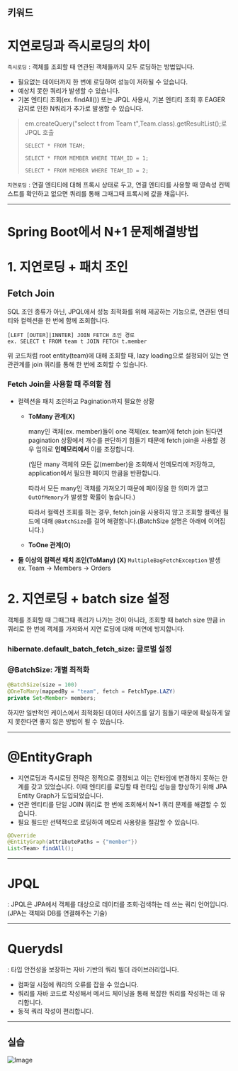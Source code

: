 ## 키워드

# 지연로딩과 즉시로딩의 차이

`즉시로딩`
: 객체를 조회할 때 연관된 객체들까지 모두 로딩하는 방법입니다.

- 필요없는 데이터까지 한 번에 로딩하여 성능이 저하될 수 있습니다.
- 예상치 못한 쿼리가 발생할 수 있습니다.
- 기본 엔티티 조회(ex. findAll()) 또는 JPQL 사용시, 기본 엔티티 조회 후 EAGER 감지로 인한 N쿼리가 추가로 발생할 수 있습니다.

> em.createQuery("select t from Team t",Team.class).getResultList();로 JPQL 호출
> ```
> SELECT * FROM TEAM;
> 
> SELECT * FROM MEMBER WHERE TEAM_ID = 1;
> 
> SELECT * FROM MEMBER WHERE TEAM_ID = 2;
> ```

`지연로딩`
: 연결 엔티티에 대해 프록시 상태로 두고, 연결 엔티티를 사용할 때 영속성 컨텍스트를 확인하고 없으면 쿼리를 통해 그때그때 프록시에 값을 채웁니다.

***
# Spring Boot에서 N+1 문제해결방법
# 1. 지연로딩 + 패치 조인
## Fetch Join
SQL 조인 종류가 아닌, JPQL에서 성능 최적화를 위해 제공하는 기능으로, 연관된 엔티티와 컬렉션을 한 번에 함께 조회합니다.
```mysql
[LEFT [OUTER]|INNTER] JOIN FETCH 조인 경로
ex. SELECT t FROM team t JOIN FETCH t.member
```
위 코드처럼 root entity(team)에 대해 조회할 때, lazy loading으로 설정되어 있는 연관관계를 join 쿼리를 통해 한 번에 조회할 수 있습니다.

### Fetch Join을 사용할 때 주의할 점
- 컬렉션을 패치 조인하고 Pagination까지 필요한 상황
    - **ToMany 관계(X)**

      many인 객체(ex. member)들이 one 객체(ex. team)에 fetch join 된다면 pagination 상황에서 개수를 판단하기 힘들기 때문에 fetch join을 사용할 경우 임의로 **인메모리에서** 이를 조정합니다.

      (일단 many 객체의 모든 값(member)을 조회해서 인메모리에 저장하고, application에서 필요한 페이지 만큼을 반환합니다.

      따라서 모든 many인 객체를 가져오기 때문에 페이징을 한 의미가 없고 `OutOfMemory`가 발생할 확률이 높습니다.)

      따라서 컬렉션 조회를 하는 경우, fetch join을 사용하지 않고 조회할 컬렉션 필드에 대해 `@BatchSize`를 걸어 해결합니다.(BatchSize 설명은 아래에 이어집니다.)

    - **ToOne 관계(O)**
- **둘 이상의 컬렉션 패치 조인(ToMany) (X)**
  `MultipleBagFetchException` 발생 ex. Team -> Members -> Orders
# 2. 지연로딩 + batch size 설정
객체를 조회할 때 그때그때 쿼리가 나가는 것이 아니라, 조회할 때 batch size 만큼 in 쿼리로 한 번에 객체를 가져와서 지연 로딩에 대해 미연에 방지합니다.
### hibernate.default_batch_fetch_size: 글로벌 설정
### @BatchSize: 개별 최적화
```java
@BatchSize(size = 100)
@OneToMany(mappedBy = "team", fetch = FetchType.LAZY)
private Set<Member> members;
```

하지만 일반적인 케이스에서 최적화된 데이터 사이즈를 알기 힘들기 때문에 확실하게 알지 못한다면 좋지 않은 방법이 될 수 있습니다.
***
# @EntityGraph
- 지연로딩과 즉시로딩 전략은 정적으로 결정되고 이는 런타임에 변경하지 못하는 한계를 갖고 있었습니다.
  이때 엔티티를 로딩할 때 런타임 성능을 향상하기 위해 JPA Entity Graph가 도입되었습니다.
- 연관 엔티티를 단일 JOIN 쿼리로 한 번에 조회해서 N+1 쿼리 문제를 해결할 수 있습니다.
- 필요 필드만 선택적으로 로딩하여 메모리 사용량을 절감할 수 있습니다.
```java
@Override
@EntityGraph(attributePaths = {"member"})
List<Team> findAll();
```
***
# JPQL
: JPQL은 JPA에서 객체를 대상으로 데이터를 조회·검색하는 데 쓰는 쿼리 언어입니다. (JPA는 객체와 DB를 연결해주는 기술)

***
# Querydsl
: 타입 안전성을 보장하는 자바 기반의 쿼리 빌더 라이브러리입니다.

- 컴파일 시점에 쿼리의 오류를 잡을 수 있습니다.
- 쿼리를 자바 코드로 작성해서 메서드 체이닝을 통해 복잡한 쿼리를 작성하는 데 유리합니다.
- 동적 쿼리 작성이 편리합니다.
***
## 실습
![Image](https://github.com/user-attachments/assets/550f7046-2f79-4bcb-a198-30934ec400ea)